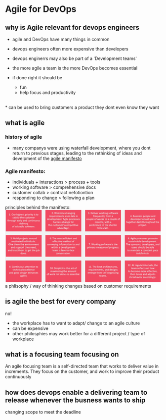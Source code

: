 # Agile for DevOps 

## why is Agile relevant for devops engineers

* agile and DevOps have many things in common 
* devops engineers often more expensive than developers 
* devops enginerrs may also be part of a 'Development teams' 
* the more agile a team is the more DevOps becomes essential 

* if done right it should be 
    * fun 
    * help focus and productivity 
  
<br>
* can be used to bring customers a product they dont even know they want 

## what is agile 

### history of agile 
* many companys were using waterfall development, where you dont return to previous stages, leading to the rethinking of ideas and develpment of the [agile manifesto](https://agilemanifesto.org/history.html)

### Agile manifesto: 
* individuals + interactions > process + tools 
* working software > comprehensive docs 
* customer collab > contract nefotiontion 
* responding to change > following a plan 
  
principles behind the manifesto: 
![list of agile principles](<../Screenshot from 2025-01-22 12-19-31.png>)
a phlisophy / way of thinking 
changes based on customer requirements 
## is agile the best for every company 
no! <br>
* the workplace has to want to adapt/ change to an agile culture 
* can be expensive 
* other philosphies may work better for a different project / type of workplace 
## what is a focusing team focusing on 
An agile focusing team is a self-directed team that works to deliver value in increments. They focus on the customer, and work to improve their product continuously
## how does devops enable a delivering team to release whenever the busness wants to ship 
changing scope to meet the deadline 
